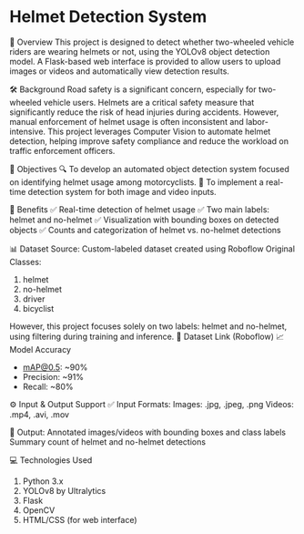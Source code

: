 # Helmet Detection System

📌 Overview
This project is designed to detect whether two-wheeled vehicle riders are wearing helmets or not, using the YOLOv8 object detection model. A Flask-based web interface is provided to allow users to upload images or videos and automatically view detection results.

🛠️ Background
Road safety is a significant concern, especially for two-wheeled vehicle users. Helmets are a critical safety measure that significantly reduce the risk of head injuries during accidents. However, manual enforcement of helmet usage is often inconsistent and labor-intensive.
This project leverages Computer Vision to automate helmet detection, helping improve safety compliance and reduce the workload on traffic enforcement officers.

🎯 Objectives
🔍 To develop an automated object detection system focused on identifying helmet usage among motorcyclists.
🧪 To implement a real-time detection system for both image and video inputs.

🌟 Benefits
✅ Real-time detection of helmet usage
✅ Two main labels: helmet and no-helmet
✅ Visualization with bounding boxes on detected objects
✅ Counts and categorization of helmet vs. no-helmet detections

📊 Dataset
Source: Custom-labeled dataset created using Roboflow
Original Classes:
1. helmet
2. no-helmet
3. driver
4. bicyclist

However, this project focuses solely on two labels: helmet and no-helmet, using filtering during training and inference.
🔗 Dataset Link (Roboflow)
📈 Model Accuracy
* mAP@0.5: ~90%
* Precision: ~91%
* Recall: ~80%

⚙️ Input & Output Support
✅ Input Formats:
Images: .jpg, .jpeg, .png
Videos: .mp4, .avi, .mov

📸 Output:
Annotated images/videos with bounding boxes and class labels
Summary count of helmet and no-helmet detections

💻 Technologies Used
1. Python 3.x
2. YOLOv8 by Ultralytics
3. Flask
4. OpenCV
5. HTML/CSS (for web interface)
